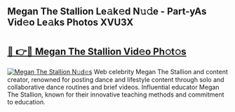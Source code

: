 ## Megan The Stallion Le𝚊k𝚎d N𝚞𝚍e - Part-yAs Vid𝚎o Le𝚊ks Photos XVU3X

# <h2><a href="http://fbbaty.evod.top/?m=Megan+The+Stallion">🔗 👉🔴 Megan The Stallion Vid𝚎o Ph𝚘t𝚘s</a></h2>

[![Megan The Stallion N𝚞d𝚎s](https://i.imgur.com/8V9OHl7.gif)](http://fbbaty.evod.top/?m=Megan+The+Stallion)
Web celebrity Megan The Stallion and content creator, renowned for posting dance and lifestyle content through solo and collaborative dance routines and brief videos. Influential educator Megan The Stallion, known for their innovative teaching methods and commitment to education. 
